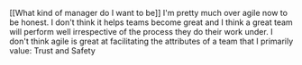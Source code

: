[[What kind of manager do I want to be]]
I'm pretty much over agile now to be honest. I don't think it helps teams become great and I think a great team will perform well irrespective of the process they do their work under.
I don't think agile is great at facilitating the attributes of a team that I primarily value: Trust and Safety